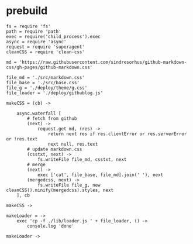 # prebuild

	fs = require 'fs'
	path = require 'path'
	exec = require('child_process').exec
	async = require 'async'
	request = require 'superagent'
	cleanCSS = require 'clean-css'

	md = 'https://raw.githubusercontent.com/sindresorhus/github-markdown-css/gh-pages/github-markdown.css'

	file_md = './src/markdown.css'
	file_base = './src/base.css'
	file_g = './deploy/theme/g.css'
	file_loader = './deploy/githublog.js'

	makeCSS = (cb) ->

		async.waterfall [
			# fetch from github
			(next) ->
				request.get md, (res) ->
					return next res if res.clientError or res.serverError or !res.text
					next null, res.text
			# update markdown.css
			(csstxt, next) ->
				fs.writeFile file_md, csstxt, next
			# merge
			(next) ->
				exec ['cat', file_base, file_md].join(' '), next
			(mergedcss, next) ->
				fs.writeFile file_g, new cleanCSS().minify(mergedcss).styles, next
		], cb

	makeCSS ->

	makeLoader = ->
		exec 'cp -f ./lib/loader.js ' + file_loader, () ->
			console.log 'done'

	makeLoader ->